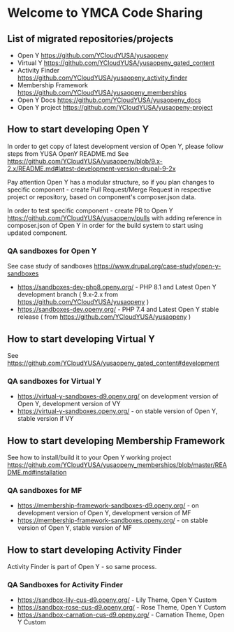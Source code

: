 # Welcome to YMCA Code Sharing 


## List of migrated repositories/projects

- Open Y  https://github.com/YCloudYUSA/yusaopeny
- Virtual Y https://github.com/YCloudYUSA/yusaopeny_gated_content
- Activity Finder https://github.com/YCloudYUSA/yusaopeny_activity_finder
- Membership Framework https://github.com/YCloudYUSA/yusaopeny_memberships
- Open Y Docs https://github.com/YCloudYUSA/yusaopeny_docs
- Open Y project https://github.com/YCloudYUSA/yusaopeny-project

## How to start developing Open Y

In order to get copy of latest development version of Open Y, please follow steps from YUSA OpenY README.md
See https://github.com/YCloudYUSA/yusaopeny/blob/9.x-2.x/README.md#latest-development-version-drupal-9-2x

Pay attention Open Y has a modular structure, so if you plan changes to specific component - create Pull Request/Merge Request in respective project or repository, based on component's composer.json data.

In order to test specific component - create PR to Open Y https://github.com/YCloudYUSA/yusaopeny/pulls with adding reference in composer.json of Open Y in order for the build system to start using updated component.

### QA sandboxes for Open Y

See case study of sandboxes https://www.drupal.org/case-study/open-y-sandboxes

- https://sandboxes-dev-php8.openy.org/ - PHP 8.1 and Latest Open Y development branch ( 9.x-2.x from https://github.com/YCloudYUSA/yusaopeny )
- https://sandboxes-dev.openy.org/ - PHP 7.4 and Latest Open Y stable release ( from https://github.com/YCloudYUSA/yusaopeny )

## How to start developing Virtual Y

See https://github.com/YCloudYUSA/yusaopeny_gated_content#development

### QA sandboxes for Virtual Y

- https://virtual-y-sandboxes-d9.openy.org/ on development version of Open Y, development version of VY
- https://virtual-y-sandboxes.openy.org/ - on stable version of Open Y, stable version if VY

## How to start developing Membership Framework

See how to install/build it to your Open Y working project https://github.com/YCloudYUSA/yusaopeny_memberships/blob/master/README.md#installation


### QA sandboxes for MF

- https://membership-framework-sandboxes-d9.openy.org/ - on development version of Open Y, development version of MF 
- https://membership-framework-sandboxes.openy.org/ - on stable version of Open Y, stable version of MF

## How to start developing Activity Finder

Activity Finder is part of Open Y - so same process.

### QA Sandboxes for Activity Finder

- https://sandbox-lily-cus-d9.openy.org/ - Lily Theme, Open Y Custom
- https://sandbox-rose-cus-d9.openy.org/ - Rose Theme, Open Y Custom
- https://sandbox-carnation-cus-d9.openy.org/ - Carnation Theme, Open Y Custom
